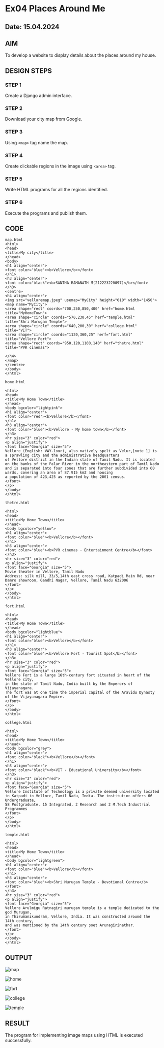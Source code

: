 # Ex04 Places Around Me
## Date: 15.04.2024

## AIM
To develop a website to display details about the places around my house.

## DESIGN STEPS

### STEP 1
Create a Django admin interface.

### STEP 2
Download your city map from Google.

### STEP 3
Using ```<map>``` tag name the map.

### STEP 4
Create clickable regions in the image using ```<area>``` tag.

### STEP 5
Write HTML programs for all the regions identified.

### STEP 6
Execute the programs and publish them.

## CODE
```
map.html
<html>
<head>
<title>My city</title>
</head>
<body>
<h1 align="center">
<font color="blue"><b>Vellore</b></font>
</h1>
<h3 align="center">
<font color="black"><b>SANTHA RAMANATH M(212223220097)</b></font>
</h3>
<centre>
<h4 align="center">
<img src="velloremap.jpeg" usemap="MyCity" height="610" width="1450">
<map name="MyCity">
<area shape="rect" coords="700,250,850,400" href="home.html title="MyHomeTown">
<area shape="circle" coords="570,230,45" herf="temple.html" title="Shri Murugam Temple">
<area shape="circle" coords="640,200,30" herf="college.html" title="VIT">
<area shape="circle" coords="1120,360,25" herf="fort.html" title="Vellore Fort">
<area shape="rect" coords="950,120,1100,140" herf="thetre.html" title="PVR cinemas">

</h4>
</map>
</centre>
</body>
</html>

home.html

<html>
<head>
<title>My Home Town</title>
</head>
<body bgcolor="lightpink">
<h1 align="center">
<font color="red"><b>Vellore</b></font>
</h1>
<h3 align="center">
<font color="blue"><b>Vellore - My home town</b></font>
</h3>
<hr size="3" color="red">
<p align="justify">
<font face="Georgia" size="5">
Vellore (English: VAY-loor), also natively spelt as Velur,[note 1] is a sprawling city and the administrative headquarters 
of Vellore district in the Indian state of Tamil Nadu. It is located on the banks of the Palar River in the northeastern part of Tamil Nadu 
and is separated into four zones that are further subdivided into 60 wards, covering an area of 87.915 km2 and housing 
a population of 423,425 as reported by the 2001 census.
</font>
</p>
</body>
</html>

thetre.html

<html>
<head>
<title>My Home Town</title>
</head>
<body bgcolor="yellow">
<h1 align="center">
<font color="blue"><b>Vellore</b></font>
</h1>
<h3 align="center">
<font color="blue"><b>PVR cinemas - Entertainment Centre</b></font>
</h3>
<hr size="3" color="red">
<p align="justify">
<font face="Georgia" size="5">
Movie theater in Vellore, Tamil Nadu
Address: silk mill, 33/5,14th east cross road, Katpadi Main Rd, near Damro showroom, Gandhi Nagar, Vellore, Tamil Nadu 632006
</font>
</p>
</body>
</html>

fort.html

<html>
<head>
<title>My Home Town</title>
</head>
<body bgcolor="lightblue">
<h1 align="center">
<font color="blue"><b>Vellore</b></font>
</h1>
<h3 align="center">
<font color="blue"><b>Vellore Fort - Tourist Spot</b></font>
</h3>
<hr size="3" color="red">
<p align="justify">
<font face="Georgia" size="5">
Vellore Fort is a large 16th-century fort situated in heart of the Vellore city, 
in the state of Tamil Nadu, India built by the Emperors of Vijayanagara. 
The fort was at one time the imperial capital of the Aravidu Dynasty of the Vijayanagara Empire.
</font>
</p>
</body>
</html>

college.html

<html>
<head>
<title>My Home Town</title>
</head>
<body bgcolor="grey">
<h1 align="center">
<font color="black"><b>Vellore</b></font>
</h1>
<h3 align="center">
<font color="black"><b>VIT - Educational University</b></font>
</h3>
<hr size="3" color="red">
<p align="justify">
<font face="Georgia" size="5">
Vellore Institute of Technology is a private deemed university located 
in Katpadi in Vellore, Tamil Nadu, India. The institution offers 66 Undergraduate, 
58 Postgraduate, 15 Integrated, 2 Research and 2 M.Tech Industrial Programmes
</font>
</p>
</body>
</html>

temple.html

<html>
<head>
<title>My Home Town</title>
</head>
<body bgcolor="lightgreen">
<h1 align="center">
<font color="blue"><b>Vellore</b></font>
</h1>
<h3 align="center">
<font color="blue"><b>Shri Murugan Temple - Devotional Centre</b></font>
</h3>
<hr size="3" color="red">
<p align="justify">
<font face="Georgia" size="5">
Vellore Arulmigu Ratnagiri murugan temple is a temple dedicated to the god Murugan, 
in Thirumanikundram, Vellore, India. It was constructed around the 14th century, 
and was mentioned by the 14th century poet Arunagirinathar.
</font>
</p>
</body>
</html>
```
## OUTPUT

![map](https://github.com/Santharamanath/NearMe/assets/149035289/6f391961-3990-4ed0-a2d3-61d64afb1ac2)

![home](https://github.com/Santharamanath/NearMe/assets/149035289/8759e5c2-1fdb-4982-916a-fcd8b6a0d294)

![fort](https://github.com/Santharamanath/NearMe/assets/149035289/0757aaeb-f38d-4f46-a6e9-666cd95f6288)

![college](https://github.com/Santharamanath/NearMe/assets/149035289/c2d1315d-17b3-4048-92f4-08d86e077da8)

![temple](https://github.com/Santharamanath/NearMe/assets/149035289/72f0f073-8959-4470-9dba-17ed512cfde0)


## RESULT
The program for implementing image maps using HTML is executed successfully.
